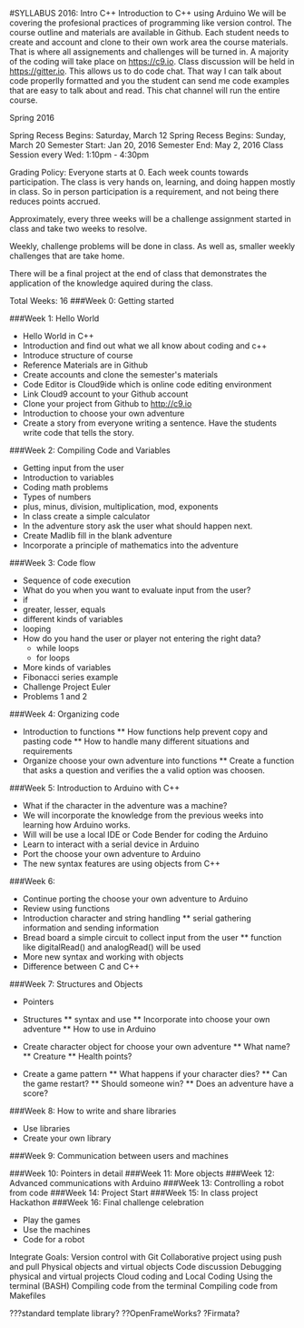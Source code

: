 #SYLLABUS 2016: Intro C++
Introduction to C++ using Arduino
We will be covering the profesional practices of programming like version control. The course outline and
materials are available in Github. Each student needs to create and account and clone to their own work area
the course materials. That is where all assignements and challenges will be turned in. A majority of the
coding will take place on https://c9.io. Class discussion will be held in https://gitter.io. This allows us
to do code chat. That way I can talk about code properlly formatted and you the student can send me code
examples that are easy to talk about and read. This chat channel will run the entire course.

Spring 2016

Spring Recess Begins: Saturday, March 12
Spring Recess Begins: Sunday, March 20
Semester Start: Jan 20, 2016
Semester End: May 2, 2016
Class Session every  Wed: 1:10pm - 4:30pm

Grading Policy:
Everyone starts at 0. Each week counts towards participation. The class is very hands on, learning, and doing
happen mostly in class. So in person participation is a requirement, and not being there reduces points accrued.

Approximately, every three weeks will be a challenge assignment started in class and take two weeks to resolve.

Weekly, challenge problems will be done in class. As well as, smaller weekly challenges that are take home.

There will be a final project at the end of class that demonstrates the application of the knowledge aquired during the class.

Total Weeks: 16
###Week 0: Getting started

###Week 1: Hello World
* Hello World in C++
* Introduction and find out what we all know about coding and c++
* Introduce structure of course
* Reference Materials are in Github
 * Create accounts and clone the semester's materials
* Code Editor is Cloud9ide which is online code editing environment
 * Link Cloud9 account to your Github account
 * Clone your project from Github to http://c9.io
* Introduction to choose your own adventure
* Create a story from everyone writing a sentence. Have the students write code that tells the story.

###Week 2: Compiling Code and Variables
* Getting input from the user
* Introduction to variables
* Coding math problems
 * Types of numbers
 * plus, minus, division, multiplication, mod, exponents
 * In class create a simple calculator
* In the adventure story ask the user what should happen next.
 * Create Madlib fill in the blank adventure
  * Incorporate a principle of mathematics into the adventure

###Week 3: Code flow
* Sequence of code execution
* What do you when you want to evaluate input from the user?
 * if
  * greater, lesser, equals
  * different kinds of variables
 * looping
 * How do you hand the user or player not entering the right data?
   * while loops
   * for loops
 * More kinds of variables
* Fibonacci series example
* Challenge Project Euler
 * Problems 1 and 2

###Week 4: Organizing code
* Introduction to functions
** How functions help prevent copy and pasting code
** How to handle many different situations and requirements
* Organize choose your own adventure into functions
** Create a function that asks a question and verifies the a valid option was choosen.


###Week 5: Introduction to Arduino with C++
* What if the character in the adventure was a machine?
* We will incorporate the knowledge from the previous weeks into learning how
Arduino works.
* Will will be use a local IDE or Code Bender for coding the Arduino
* Learn to interact with a serial device in Arduino
* Port the choose your own adventure to Arduino
* The new syntax features are using objects from C++

###Week 6:
* Continue porting the choose your own adventure to Arduino
* Review using functions
* Introduction character and string handling
** serial gathering information and sending information
* Bread board a simple circuit to collect input from the user
** function like digitalRead() and analogRead() will be used
* More new syntax and working with objects
* Difference between C and C++

###Week 7: Structures and Objects
* Pointers
* Structures
** syntax and use
** Incorporate into choose your own adventure
** How to use in Arduino
* Create character object for choose your own adventure
** What name?
** Creature
** Health points?

* Create a game pattern
** What happens if your character dies?
** Can the game restart?
** Should someone win?
** Does an adventure have a score?

###Week 8: How to write and share libraries
* Use libraries
* Create your own library

###Week 9: Communication between users and machines

###Week 10: Pointers in detail
###Week 11: More objects
###Week 12: Advanced communications with Arduino
###Week 13: Controlling a robot from code
###Week 14: Project Start
###Week 15: In class project Hackathon
###Week 16: Final challenge celebration
* Play the games
* Use the machines
* Code for a robot


Integrate Goals:
Version control with Git
Collaborative project using push and pull
Physical objects and virtual objects
Code discussion
Debugging physical and virtual projects
Cloud coding and Local Coding
Using the terminal (BASH)
Compiling code from the terminal
Compiling code from Makefiles

???standard template library?
??OpenFrameWorks?
?Firmata?
